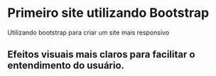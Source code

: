 # Primeiro site utilizando Bootstrap
Utilizando bootstrap para criar um site mais responsivo

## Efeitos visuais mais claros para facilitar o entendimento do usuário.
